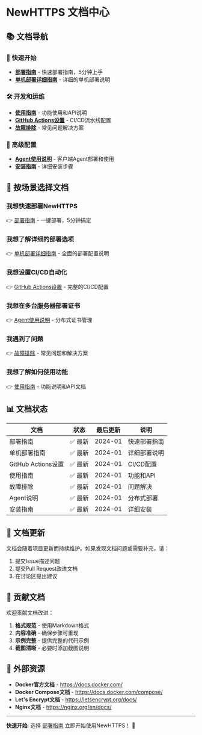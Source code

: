 # NewHTTPS 文档中心

## 📚 文档导航

### 🚀 快速开始
- **[部署指南](../DEPLOYMENT.md)** - 快速部署指南，5分钟上手
- **[单机部署详细指南](standalone-deployment-guide.md)** - 详细的单机部署说明

### 🛠️ 开发和运维
- **[使用指南](usage.md)** - 功能使用和API说明
- **[GitHub Actions设置](github-actions-setup.md)** - CI/CD流水线配置
- **[故障排除](troubleshooting.md)** - 常见问题解决方案

### 🔧 高级配置
- **[Agent使用说明](../agent/README.md)** - 客户端Agent部署和使用
- **[安装指南](install.md)** - 详细安装步骤

## 🎯 按场景选择文档

### 我想快速部署NewHTTPS
👉 [部署指南](../DEPLOYMENT.md) - 一键部署，5分钟搞定

### 我想了解详细的部署选项
👉 [单机部署详细指南](standalone-deployment-guide.md) - 全面的部署配置说明

### 我想设置CI/CD自动化
👉 [GitHub Actions设置](github-actions-setup.md) - 完整的CI/CD配置

### 我想在多台服务器部署证书
👉 [Agent使用说明](../agent/README.md) - 分布式证书管理

### 我遇到了问题
👉 [故障排除](troubleshooting.md) - 常见问题和解决方案

### 我想了解如何使用功能
👉 [使用指南](usage.md) - 功能说明和API文档

## 📊 文档状态

| 文档 | 状态 | 最后更新 | 说明 |
|------|------|----------|------|
| 部署指南 | ✅ 最新 | 2024-01 | 快速部署指南 |
| 单机部署指南 | ✅ 最新 | 2024-01 | 详细部署说明 |
| GitHub Actions设置 | ✅ 最新 | 2024-01 | CI/CD配置 |
| 使用指南 | ✅ 最新 | 2024-01 | 功能和API |
| 故障排除 | ✅ 最新 | 2024-01 | 问题解决 |
| Agent说明 | ✅ 最新 | 2024-01 | 分布式部署 |
| 安装指南 | ✅ 最新 | 2024-01 | 详细安装 |

## 🔄 文档更新

文档会随着项目更新而持续维护。如果发现文档问题或需要补充，请：

1. 提交Issue描述问题
2. 提交Pull Request改进文档
3. 在讨论区提出建议

## 📝 贡献文档

欢迎贡献文档改进：

1. **格式规范** - 使用Markdown格式
2. **内容准确** - 确保步骤可重现
3. **示例完整** - 提供完整的代码示例
4. **截图清晰** - 必要时添加截图说明

## 🔗 外部资源

- **Docker官方文档** - https://docs.docker.com/
- **Docker Compose文档** - https://docs.docker.com/compose/
- **Let's Encrypt文档** - https://letsencrypt.org/docs/
- **Nginx文档** - https://nginx.org/en/docs/

---

**快速开始**: 选择 [部署指南](../DEPLOYMENT.md) 立即开始使用NewHTTPS！ 🚀
